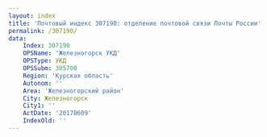 ```yaml
---
layout: index
title: 'Почтовый индекс 307190: отделение почтовой связи Почты России'
permalink: /307190/
data:
    Index: 307190
    OPSName: 'Железногорск УКД'
    OPSType: УКД
    OPSSubm: 305700
    Region: 'Курская область'
    Autonom: ''
    Area: 'Железногорский район'
    City: Железногорск
    City1: ''
    ActDate: '20170609'
    IndexOld: ''
---
```

